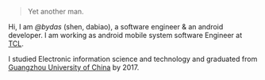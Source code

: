 

> Yet another man.


Hi, I am *@bydas* (shen, dabiao), a software engineer & an android developer. I am  working as android mobile system software Engineer at [TCL](http://www.tclcom.com/).

I studied Electronic information science and technology and graduated from [Guangzhou University of China](https://en.wikipedia.org/wiki/Guangzhou_University) by 2017.
